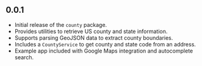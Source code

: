 ## 0.0.1

- Initial release of the `county` package.
- Provides utilities to retrieve US county and state information.
- Supports parsing GeoJSON data to extract county boundaries.
- Includes a `CountyService` to get county and state code from an address.
- Example app included with Google Maps integration and autocomplete search.
